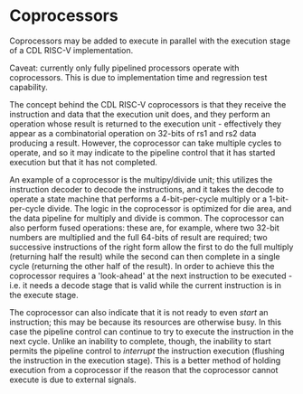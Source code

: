 # Coprocessors

Coprocessors may be added to execute in parallel with the execution
stage of a CDL RISC-V implementation.

Caveat: currently only fully pipelined processors operate with
coprocessors. This is due to implementation time and regression test
capability.

The concept behind the CDL RISC-V coprocessors is that they receive
the instruction and data that the execution unit does, and they
perform an operation whose result is returned to the execution unit -
effectively they appear as a combinatorial operation on 32-bits of rs1
and rs2 data producing a result. However, the coprocessor can take
multiple cycles to operate, and so it may indicate to the pipeline
control that it has started execution but that it has not completed.

An example of a coprocessor is the multipy/divide unit; this utilizes
the instruction decoder to decode the instructions, and it takes the
decode to operate a state machine that performs a 4-bit-per-cycle
multiply or a 1-bit-per-cycle divide. The logic in the coprocessor is
optimized for die area, and the data pipeline for multiply and divide
is common. The coprocessor can also perform fused operations: these
are, for example, where two 32-bit numbers are multiplied and the
full 64-bits of result are required; two successive instructions of
the right form allow the first to do the full multiply (returning half
the result) while the second can then complete in a single cycle
(returning the other half of the result). In order to achieve this the
coprocessor requires a 'look-ahead' at the next instruction to be
executed - i.e. it needs a decode stage that is valid while the
current instruction is in the execute stage.

The coprocessor can also indicate that it is not ready to even *start*
an instruction; this may be because its resources are otherwise
busy. In this case the pipeline control can continue to try to execute
the instruction in the next cycle. Unlike an inability to complete,
though, the inability to start permits the pipeline control to
*interrupt* the instruction execution (flushing the instruction in the
execution stage). This is a better method of holding execution from a
coprocessor if the reason that the coprocessor cannot execute is due
to external signals.




